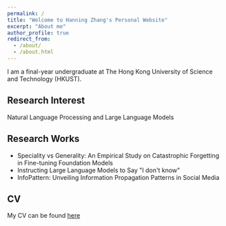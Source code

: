 ```yaml
---
permalink: /
title: "Welcome to Hanning Zhang's Personal Website"
excerpt: "About me"
author_profile: true
redirect_from: 
  - /about/
  - /about.html
---
```


I am a final-year undergraduate at The Hong Kong University of Science and Technology (HKUST).

Research Interest
------
Natural Language Processing and Large Language Models

Research Works
------
* Speciality vs Generality: An Empirical Study on Catastrophic Forgetting in Fine-tuning Foundation Models
* Instructing Large Language Models to Say "I don't know"
* InfoPattern: Unveiling Information Propagation Patterns in Social Media

CV
------
My CV can be found [here](https://hkustconnect-my.sharepoint.com/:b:/g/personal/hzhangco_connect_ust_hk/EVmKSxJ_XxdMnDKYydMHLyoBIpO_QtfK_wd6lBL3D7Jdlg)



